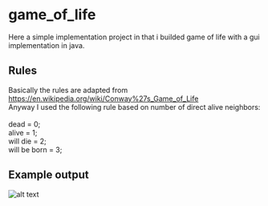 # game_of_life
Here a simple implementation project in that i builded game of life with a gui implementation in java.

## Rules
Basically the rules are adapted from https://en.wikipedia.org/wiki/Conway%27s_Game_of_Life<br>
Anyway I used the following rule based on number of direct alive neighbors:<br>
<br>
dead = 0;<br>
alive = 1;<br>
will die = 2;<br>
will be born = 3;<br>

## Example output
![alt text](img/output_window.gif)